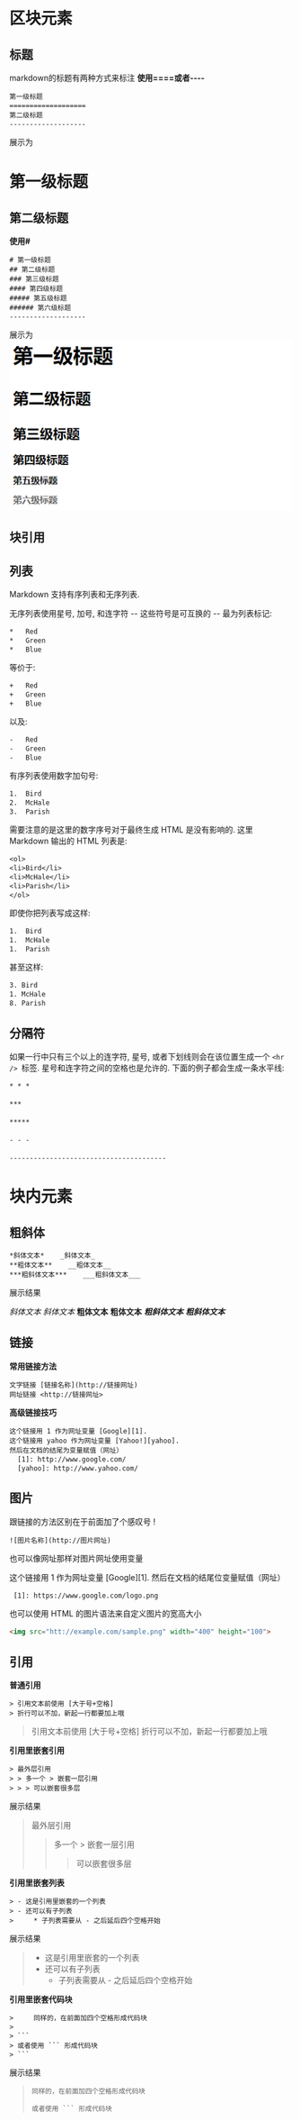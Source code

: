 #  区块元素

## 标题
markdown的标题有两种方式来标注
**使用====或者----**
```
第一级标题
===================
第二级标题
-------------------
```
展示为

第一级标题
===================
第二级标题
-------------------

**使用#**
```
# 第一级标题
## 第二级标题
### 第三级标题
#### 第四级标题
##### 第五级标题
###### 第六级标题
-------------------
```
展示为
![](figures/markdown/figure1.jpg)

## 块引用

## 列表

Markdown 支持有序列表和无序列表.

无序列表使用星号, 加号, 和连字符 -- 这些符号是可互换的 -- 最为列表标记:

```
*   Red
*   Green
*   Blue
```

等价于:

```
+   Red
+   Green
+   Blue
```

以及:

```
-   Red
-   Green
-   Blue
```

有序列表使用数字加句号:
```
1.  Bird
2.  McHale
3.  Parish
```

需要注意的是这里的数字序号对于最终生成 HTML 是没有影响的. 这里 Markdown 输出的 HTML 列表是:
```
<ol>
<li>Bird</li>
<li>McHale</li>
<li>Parish</li>
</ol>
```
即使你把列表写成这样:
```
1.  Bird
1.  McHale
1.  Parish
```

甚至这样:
```
3. Bird
1. McHale
8. Parish
```

## 分隔符
如果一行中只有三个以上的连字符, 星号, 或者下划线则会在该位置生成一个 `<hr /> `标签. 星号和连字符之间的空格也是允许的. 下面的例子都会生成一条水平线:

```
* * *

***

*****

- - -

---------------------------------------
```

#  块内元素

## 粗斜体
```
*斜体文本*    _斜体文本_
**粗体文本**    __粗体文本__
***粗斜体文本***    ___粗斜体文本___
```
展示结果

*斜体文本*    _斜体文本_
**粗体文本**    __粗体文本__
***粗斜体文本***    ___粗斜体文本___

## 链接

**常用链接方法**

```
文字链接 [链接名称](http://链接网址)
网址链接 <http://链接网址>
```

**高级链接技巧**

```
这个链接用 1 作为网址变量 [Google][1].
这个链接用 yahoo 作为网址变量 [Yahoo!][yahoo].
然后在文档的结尾为变量赋值（网址）
  [1]: http://www.google.com/
  [yahoo]: http://www.yahoo.com/
```

## 图片

跟链接的方法区别在于前面加了个感叹号 !
```
![图片名称](http://图片网址)
```
也可以像网址那样对图片网址使用变量

这个链接用 1 作为网址变量 [Google][1].
然后在文档的结尾位变量赋值（网址）
```
 [1]: https://www.google.com/logo.png
 ```
也可以使用 HTML 的图片语法来自定义图片的宽高大小
```html
<img src="htt://example.com/sample.png" width="400" height="100">
```

## 引用

**普通引用**
```
> 引用文本前使用 [大于号+空格]
> 折行可以不加，新起一行都要加上哦
```
> 引用文本前使用 [大于号+空格]
> 折行可以不加，新起一行都要加上哦

**引用里嵌套引用**

```
> 最外层引用
> > 多一个 > 嵌套一层引用
> > > 可以嵌套很多层
```
展示结果

> 最外层引用
> > 多一个 > 嵌套一层引用
> > > 可以嵌套很多层

**引用里嵌套列表**
```
> - 这是引用里嵌套的一个列表
> - 还可以有子列表
>     * 子列表需要从 - 之后延后四个空格开始
```
展示结果
> - 这是引用里嵌套的一个列表
> - 还可以有子列表
>     * 子列表需要从 - 之后延后四个空格开始

**引用里嵌套代码块**

```
>     同样的，在前面加四个空格形成代码块
>  
> ```
> 或者使用 ``` 形成代码块
> ```
```
展示结果
>     同样的，在前面加四个空格形成代码块
>  
> ```
> 或者使用 ``` 形成代码块
> ```
